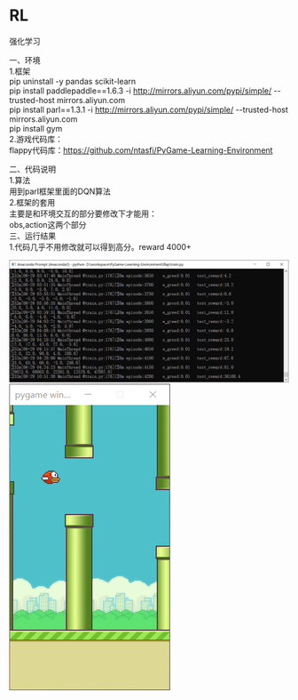 # RL
强化学习

一、环境  
1.框架  
pip uninstall -y pandas scikit-learn   
pip install paddlepaddle==1.6.3 -i  http://mirrors.aliyun.com/pypi/simple/ --trusted-host mirrors.aliyun.com  
pip install parl==1.3.1 -i  http://mirrors.aliyun.com/pypi/simple/ --trusted-host mirrors.aliyun.com  
pip install gym  
2.游戏代码库：  
flappy代码库：https://github.com/ntasfi/PyGame-Learning-Environment

二、代码说明  
1.算法  
用到parl框架里面的DQN算法  
2.框架的套用  
主要是和环境交互的部分要修改下才能用：  
obs,action这两个部分  
三、运行结果  
1.代码几乎不用修改就可以得到高分。reward 4000+

![avatar](./evaluate.png)
![avatar](./show.gif)


